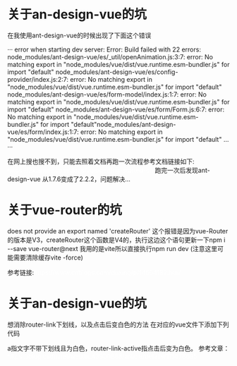
关于an-design-vue的坑
===========
在我使用ant-design-vue的时候出现了下面这个错误

··· error when starting dev server: Error: Build failed with 22 errors: node_modules/ant-design-vue/es/_util/openAnimation.js:3:7: error: No matching export in "node_modules/vue/dist/vue.runtime.esm-bundler.js" for import "default" node_modules/ant-design-vue/es/config-provider/index.js:2:7: error: No matching export in "node_modules/vue/dist/vue.runtime.esm-bundler.js" for import "default" node_modules/ant-design-vue/es/form-model/index.js:1:7: error: No matching export in "node_modules/vue/dist/vue.runtime.esm-bundler.js" for import "default" node_modules/ant-design-vue/es/form/Form.js:6:7: error: No matching export in "node_modules/vue/dist/vue.runtime.esm-bundler.js" for import "default"node_modules/ant-design-vue/es/form/index.js:1:7: error: No matching export in "node_modules/vue/dist/vue.runtime.esm-bundler.js" for import "default" ... ···

在网上搜也搜不到，只能去照着文档再跑一次流程参考文档链接如下: https://2x.antdv.com/docs/vue/getting-started-cn 跑完一次后发现ant-design-vue 从1.7.6变成了2.2.2，问题解决...

关于vue-router的坑
==========
does not provide an export named 'createRouter'
这个报错是因为vue-Router的版本是V3，createRouter这个函数是V4的，执行这边这个语句更新一下npm i --save vue-router@next
我用的是vite所以直接执行npm run dev (注意这里可能需要清除缓存vite -force)

参考链接:https://www.cnblogs.com/duxing/p/14504182.html

关于an-design-vue的坑
========
想消除router-link下划线，以及点击后变白色的方法
在对应的vue文件下添加下列代码
 <style scoped>
.router-link-active {
  text-decoration: none;
  color: white;
}
a{
  text-decoration: none;
  color: white;
}
</style>
a指文字不带下划线且为白色，router-link-active指点击后变为白色。
参考文章：https://blog.csdn.net/weixin_43900888/article/details/115678695
